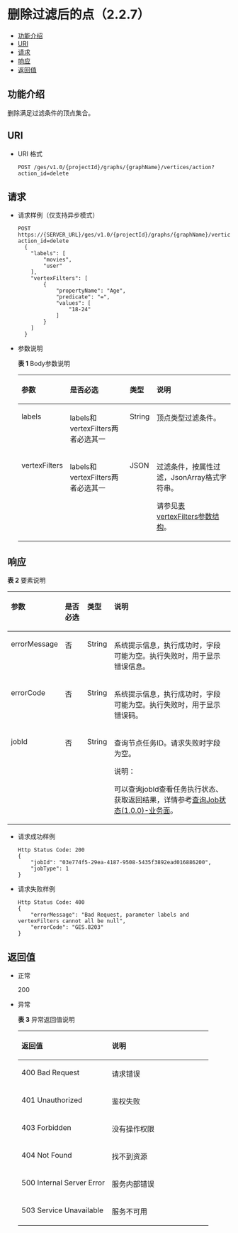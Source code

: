 # 删除过滤后的点（2.2.7）<a name="ges_03_0210"></a>

-   [功能介绍](#section30069384175023)
-   [URI](#section43091432175023)
-   [请求](#section1837813051219)
-   [响应](#section16681443101015)
-   [返回值](#section17286826175023)

## 功能介绍<a name="section30069384175023"></a>

删除满足过滤条件的顶点集合。

## URI<a name="section43091432175023"></a>

-   URI 格式

    ```
    POST /ges/v1.0/{projectId}/graphs/{graphName}/vertices/action?action_id=delete
    ```


## 请求<a name="section1837813051219"></a>

-   请求样例（仅支持异步模式）

    ```
    POST https://{SERVER_URL}/ges/v1.0/{projectId}/graphs/{graphName}/vertices/action?action_id=delete
      {
    	"labels": [
    		"movies",
    		"user"
    	],
    	"vertexFilters": [
    		{
    			"propertyName": "Age",
    			"predicate": "=",
    			"values": [
    				"18-24"
    			]
    		}
    	]
      }
    ```


-   参数说明

    **表 1**  Body参数说明

    <a name="table54263612173412"></a>
    <table><thead align="left"><tr id="row5836477173412"><th class="cellrowborder" valign="top" width="12.950495049504953%" id="mcps1.2.5.1.1"><p id="p36261628173445"><a name="p36261628173445"></a><a name="p36261628173445"></a>参数</p>
    </th>
    <th class="cellrowborder" valign="top" width="30.900990099009906%" id="mcps1.2.5.1.2"><p id="p51510755173445"><a name="p51510755173445"></a><a name="p51510755173445"></a>是否必选</p>
    </th>
    <th class="cellrowborder" valign="top" width="12.514851485148517%" id="mcps1.2.5.1.3"><p id="p11621618173445"><a name="p11621618173445"></a><a name="p11621618173445"></a>类型</p>
    </th>
    <th class="cellrowborder" valign="top" width="43.63366336633664%" id="mcps1.2.5.1.4"><p id="p1827026173445"><a name="p1827026173445"></a><a name="p1827026173445"></a>说明</p>
    </th>
    </tr>
    </thead>
    <tbody><tr id="row36340361173412"><td class="cellrowborder" valign="top" width="12.950495049504953%" headers="mcps1.2.5.1.1 "><p id="p41744420173445"><a name="p41744420173445"></a><a name="p41744420173445"></a>labels</p>
    </td>
    <td class="cellrowborder" valign="top" width="30.900990099009906%" headers="mcps1.2.5.1.2 "><p id="p25854821173445"><a name="p25854821173445"></a><a name="p25854821173445"></a>labels和vertexFilters两者必选其一</p>
    </td>
    <td class="cellrowborder" valign="top" width="12.514851485148517%" headers="mcps1.2.5.1.3 "><p id="p13865751173445"><a name="p13865751173445"></a><a name="p13865751173445"></a>String</p>
    </td>
    <td class="cellrowborder" valign="top" width="43.63366336633664%" headers="mcps1.2.5.1.4 "><p id="p49384033173445"><a name="p49384033173445"></a><a name="p49384033173445"></a>顶点类型过滤条件。</p>
    </td>
    </tr>
    <tr id="row8288425173412"><td class="cellrowborder" valign="top" width="12.950495049504953%" headers="mcps1.2.5.1.1 "><p id="p30609489173445"><a name="p30609489173445"></a><a name="p30609489173445"></a>vertexFilters</p>
    </td>
    <td class="cellrowborder" valign="top" width="30.900990099009906%" headers="mcps1.2.5.1.2 "><p id="p63449568173445"><a name="p63449568173445"></a><a name="p63449568173445"></a>labels和vertexFilters两者必选其一</p>
    </td>
    <td class="cellrowborder" valign="top" width="12.514851485148517%" headers="mcps1.2.5.1.3 "><p id="p39141379173445"><a name="p39141379173445"></a><a name="p39141379173445"></a>JSON</p>
    </td>
    <td class="cellrowborder" valign="top" width="43.63366336633664%" headers="mcps1.2.5.1.4 "><p id="p16335139173445"><a name="p16335139173445"></a><a name="p16335139173445"></a>过滤条件，按属性过滤，JsonArray格式字符串。</p>
    <p id="p91721791356"><a name="p91721791356"></a><a name="p91721791356"></a>请参见<a href="点过滤查询(1-0-0).md#table28581559144410">表 vertexFilters参数结构</a>。</p>
    </td>
    </tr>
    </tbody>
    </table>


## 响应<a name="section16681443101015"></a>

**表 2**  要素说明

<a name="table50720259174717"></a>
<table><thead align="left"><tr id="row53199592174717"><th class="cellrowborder" valign="top" width="14.000000000000002%" id="mcps1.2.5.1.1"><p id="p14199709174717"><a name="p14199709174717"></a><a name="p14199709174717"></a>参数</p>
</th>
<th class="cellrowborder" valign="top" width="11%" id="mcps1.2.5.1.2"><p id="p9325766174717"><a name="p9325766174717"></a><a name="p9325766174717"></a>是否必选</p>
</th>
<th class="cellrowborder" valign="top" width="10%" id="mcps1.2.5.1.3"><p id="p17189580174717"><a name="p17189580174717"></a><a name="p17189580174717"></a>类型</p>
</th>
<th class="cellrowborder" valign="top" width="65%" id="mcps1.2.5.1.4"><p id="p50178710174717"><a name="p50178710174717"></a><a name="p50178710174717"></a>说明</p>
</th>
</tr>
</thead>
<tbody><tr id="row37943692174717"><td class="cellrowborder" valign="top" width="14.000000000000002%" headers="mcps1.2.5.1.1 "><p id="p53540248174717"><a name="p53540248174717"></a><a name="p53540248174717"></a>errorMessage</p>
</td>
<td class="cellrowborder" valign="top" width="11%" headers="mcps1.2.5.1.2 "><p id="p41792799174717"><a name="p41792799174717"></a><a name="p41792799174717"></a>否</p>
</td>
<td class="cellrowborder" valign="top" width="10%" headers="mcps1.2.5.1.3 "><p id="p29773579174717"><a name="p29773579174717"></a><a name="p29773579174717"></a>String</p>
</td>
<td class="cellrowborder" valign="top" width="65%" headers="mcps1.2.5.1.4 "><p id="p62849732174717"><a name="p62849732174717"></a><a name="p62849732174717"></a>系统提示信息，执行成功时，字段可能为空。执行失败时，用于显示错误信息。</p>
</td>
</tr>
<tr id="row28776681174717"><td class="cellrowborder" valign="top" width="14.000000000000002%" headers="mcps1.2.5.1.1 "><p id="p49209791174717"><a name="p49209791174717"></a><a name="p49209791174717"></a>errorCode</p>
</td>
<td class="cellrowborder" valign="top" width="11%" headers="mcps1.2.5.1.2 "><p id="p26570134174717"><a name="p26570134174717"></a><a name="p26570134174717"></a>否</p>
</td>
<td class="cellrowborder" valign="top" width="10%" headers="mcps1.2.5.1.3 "><p id="p4697237174717"><a name="p4697237174717"></a><a name="p4697237174717"></a>String</p>
</td>
<td class="cellrowborder" valign="top" width="65%" headers="mcps1.2.5.1.4 "><p id="p44931941174717"><a name="p44931941174717"></a><a name="p44931941174717"></a>系统提示信息，执行成功时，字段可能为空。执行失败时，用于显示错误码。</p>
</td>
</tr>
<tr id="row1734291174717"><td class="cellrowborder" valign="top" width="14.000000000000002%" headers="mcps1.2.5.1.1 "><p id="p6259871174717"><a name="p6259871174717"></a><a name="p6259871174717"></a>jobId</p>
</td>
<td class="cellrowborder" valign="top" width="11%" headers="mcps1.2.5.1.2 "><p id="p37287503174717"><a name="p37287503174717"></a><a name="p37287503174717"></a>否</p>
</td>
<td class="cellrowborder" valign="top" width="10%" headers="mcps1.2.5.1.3 "><p id="p388875174717"><a name="p388875174717"></a><a name="p388875174717"></a>String</p>
</td>
<td class="cellrowborder" valign="top" width="65%" headers="mcps1.2.5.1.4 "><p id="p31498940174717"><a name="p31498940174717"></a><a name="p31498940174717"></a>查询节点任务ID。请求失败时字段为空。</p>
<div class="note" id="note9729320320"><a name="note9729320320"></a><a name="note9729320320"></a><span class="notetitle"> 说明： </span><div class="notebody"><p id="p1872133312"><a name="p1872133312"></a><a name="p1872133312"></a>可以查询jobId查看任务执行状态、获取返回结果，详情参考<a href="查询Job状态(1-0-0)-业务面.md">查询Job状态(1.0.0)-业务面</a>。</p>
</div></div>
</td>
</tr>
</tbody>
</table>

-   请求成功样例

    ```
    Http Status Code: 200
    {
        "jobId": "03e774f5-29ea-4187-9508-5435f3892ead016886200",
        "jobType": 1
    }
    ```

-   请求失败样例

    ```
    Http Status Code: 400
    {
        "errorMessage": "Bad Request, parameter labels and vertexFilters cannot all be null",
        "errorCode": "GES.8203"
    }
    ```


## 返回值<a name="section17286826175023"></a>

-   正常

    200

-   异常

    **表 3**  异常返回值说明

    <a name="table63419373174847"></a>
    <table><thead align="left"><tr id="row40135719174847"><th class="cellrowborder" valign="top" width="47.44%" id="mcps1.2.3.1.1"><p id="p3512770517493"><a name="p3512770517493"></a><a name="p3512770517493"></a>返回值</p>
    </th>
    <th class="cellrowborder" valign="top" width="52.559999999999995%" id="mcps1.2.3.1.2"><p id="p2677182317493"><a name="p2677182317493"></a><a name="p2677182317493"></a>说明</p>
    </th>
    </tr>
    </thead>
    <tbody><tr id="row19642337174847"><td class="cellrowborder" valign="top" width="47.44%" headers="mcps1.2.3.1.1 "><p id="p2603680517493"><a name="p2603680517493"></a><a name="p2603680517493"></a>400 Bad Request</p>
    </td>
    <td class="cellrowborder" valign="top" width="52.559999999999995%" headers="mcps1.2.3.1.2 "><p id="p2860648517493"><a name="p2860648517493"></a><a name="p2860648517493"></a>请求错误</p>
    </td>
    </tr>
    <tr id="row17901712174847"><td class="cellrowborder" valign="top" width="47.44%" headers="mcps1.2.3.1.1 "><p id="p5038023917493"><a name="p5038023917493"></a><a name="p5038023917493"></a>401 Unauthorized</p>
    </td>
    <td class="cellrowborder" valign="top" width="52.559999999999995%" headers="mcps1.2.3.1.2 "><p id="p5426751917493"><a name="p5426751917493"></a><a name="p5426751917493"></a>鉴权失败</p>
    </td>
    </tr>
    <tr id="row46505586174847"><td class="cellrowborder" valign="top" width="47.44%" headers="mcps1.2.3.1.1 "><p id="p3390057017493"><a name="p3390057017493"></a><a name="p3390057017493"></a>403 Forbidden</p>
    </td>
    <td class="cellrowborder" valign="top" width="52.559999999999995%" headers="mcps1.2.3.1.2 "><p id="p6159163617493"><a name="p6159163617493"></a><a name="p6159163617493"></a>没有操作权限</p>
    </td>
    </tr>
    <tr id="row13660628174847"><td class="cellrowborder" valign="top" width="47.44%" headers="mcps1.2.3.1.1 "><p id="p447316417493"><a name="p447316417493"></a><a name="p447316417493"></a>404 Not Found</p>
    </td>
    <td class="cellrowborder" valign="top" width="52.559999999999995%" headers="mcps1.2.3.1.2 "><p id="p2678202717493"><a name="p2678202717493"></a><a name="p2678202717493"></a>找不到资源</p>
    </td>
    </tr>
    <tr id="row65018763174847"><td class="cellrowborder" valign="top" width="47.44%" headers="mcps1.2.3.1.1 "><p id="p6252744317493"><a name="p6252744317493"></a><a name="p6252744317493"></a>500 Internal Server Error</p>
    </td>
    <td class="cellrowborder" valign="top" width="52.559999999999995%" headers="mcps1.2.3.1.2 "><p id="p3155811217493"><a name="p3155811217493"></a><a name="p3155811217493"></a>服务内部错误</p>
    </td>
    </tr>
    <tr id="row61980213174847"><td class="cellrowborder" valign="top" width="47.44%" headers="mcps1.2.3.1.1 "><p id="p5463235517493"><a name="p5463235517493"></a><a name="p5463235517493"></a>503 Service Unavailable</p>
    </td>
    <td class="cellrowborder" valign="top" width="52.559999999999995%" headers="mcps1.2.3.1.2 "><p id="p6314460017493"><a name="p6314460017493"></a><a name="p6314460017493"></a>服务不可用</p>
    </td>
    </tr>
    </tbody>
    </table>


